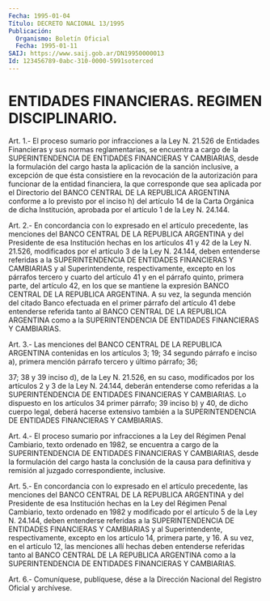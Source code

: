 ```yaml
---
Fecha: 1995-01-04
Título: DECRETO NACIONAL 13/1995
Publicación:
  Organismo: Boletín Oficial
  Fecha: 1995-01-11
SAIJ: https://www.saij.gob.ar/DN19950000013
Id: 123456789-0abc-310-0000-5991soterced
---
```

# ENTIDADES FINANCIERAS. REGIMEN DISCIPLINARIO.

<a id="1"></a>
Art. 1.- El proceso sumario por infracciones a la Ley N. 21.526 de Entidades  Financieras y sus normas reglamentarias, se encuentra a  cargo  de  la  SUPERINTENDENCIA    DE  ENTIDADES  FINANCIERAS  Y CAMBIARIAS, desde la formulación del cargo  hasta  la aplicación de la  sanción  inclusive, a excepción de que ésta consistiere  en  la revocación  de   la  autorización  para  funcionar  de  la  entidad financiera, la que  corresponde  que sea aplicada por el Directorio del BANCO CENTRAL DE LA REPUBLICA  ARGENTINA conforme a lo previsto por el inciso h) del artículo 14 de  la  Carta  Orgánica  de  dicha Institución,  aprobada  por  el  artículo  1  de  la  Ley N. 24.144.

<a id="2"></a>
Art.  2.-  En  concordancia  con  lo  expresado en el artículo precedente,  las  menciones  del  BANCO  CENTRAL  DE  LA  REPUBLICA ARGENTINA  y  del  Presidente  de  esa Institución  hechas  en  los artículos 41 y 42 de la Ley N. 21.526,  modificados por el artículo 3 de la Ley N. 24.144, deben entenderse referidas a la SUPERINTENDENCIA  DE  ENTIDADES  FINANCIERAS  Y  CAMBIARIAS   y  al Superintendente,  respectivamente,  excepto en los párrafos tercero y  cuarto del artículo 41 y en el párrafo  quinto,  primera  parte, del  artículo 42, en los que se mantiene la expresión BANCO CENTRAL DE LA  REPUBLICA ARGENTINA. A su vez, la segunda mención del citado Banco  efectuada   en  el  primer  párrafo  del  artículo  41  debe entenderse  referida   tanto  al  BANCO  CENTRAL  DE  LA  REPUBLICA ARGENTINA como a la SUPERINTENDENCIA  DE  ENTIDADES  FINANCIERAS  Y CAMBIARIAS.

<a id="3"></a>
Art.  3.-  Las  menciones  del  BANCO  CENTRAL DE LA REPUBLICA ARGENTINA contenidas en los artículos 3; 19;  34  segundo párrafo e inciso  a), primera mención párrafo tercero y último  párrafo;  36;

37; 38 y 39 inciso d), de la Ley N. 21.526, en su caso, modificados por los artículos 2  y  3  de  la Ley N. 24.144, deberán entenderse como referidas a la SUPERINTENDENCIA  DE  ENTIDADES  FINANCIERAS  Y CAMBIARIAS.  Lo  dispuesto  en  los artículos 34 primer párrafo; 39 inciso  b) y 40, de dicho cuerpo legal,  deberá  hacerse  extensivo también  a    la    SUPERINTENDENCIA  DE  ENTIDADES  FINANCIERAS  Y CAMBIARIAS.

<a id="4"></a>
Art.  4.-  El  proceso  sumario  por infracciones a la Ley del Régimen Penal Cambiario, texto ordenado  en  1982,  se  encuentra a cargo de la SUPERINTENDENCIA DE ENTIDADES FINANCIERAS Y CAMBIARIAS,  desde la formulación del cargo hasta la conclusión  de la causa para  definitiva  y  remisión  al juzgado correspondiente, inclusive.

<a id="5"></a>
Art.  5.-  En  concordancia  con  lo  expresado en el artículo precedente,  las  menciones  del  BANCO  CENTRAL  DE  LA  REPUBLICA ARGENTINA y del Presidente de esa Institución  hechas en la Ley del Régimen Penal Cambiario, texto ordenado en 1982  y  modificado  por el  artículo 5 de la Ley N. 24.144, deben entenderse referidas a la SUPERINTENDENCIA   DE  ENTIDADES  FINANCIERAS  Y  CAMBIARIAS  y  al Superintendente,  respectivamente,  excepto  en  los  artículo  14, primera parte, y 16.  A  su  vez,  en el artículo 12, las menciones allí hechas deben entenderse referidas  tanto  al  BANCO CENTRAL DE LA  REPUBLICA  ARGENTINA  como  a la SUPERINTENDENCIA DE  ENTIDADES FINANCIERAS Y CAMBIARIAS.

<a id="6"></a>
Art. 6.- Comuníquese, publíquese, dése a la Dirección Nacional del Registro Oficial y archívese.